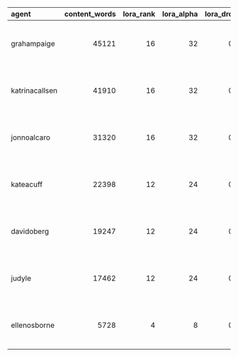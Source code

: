 | agent          |   content_words |   lora_rank |   lora_alpha |   lora_dropout |   learning_rate |   epochs | path                                                                                                            |
|:---------------|----------------:|------------:|-------------:|---------------:|----------------:|---------:|:----------------------------------------------------------------------------------------------------------------|
| grahampaige    |           45121 |          16 |           32 |          0.075 |           2e-05 |        3 | /playpen-ssd/smerrill/trained_models/meta-llama/Meta-Llama-3-70B-Instruct/grahampaige_16_0.075_2e-5_3/merged    |
| katrinacallsen |           41910 |          16 |           32 |          0.075 |           2e-05 |        3 | /playpen-ssd/smerrill/trained_models/meta-llama/Meta-Llama-3-70B-Instruct/katrinacallsen_16_0.075_2e-5_3/merged |
| jonnoalcaro    |           31320 |          16 |           32 |          0.125 |           2e-05 |        3 | /playpen-ssd/smerrill/trained_models/meta-llama/Meta-Llama-3-70B-Instruct/jonnoalcaro_16_0.125_2e-5_3/merged    |
| kateacuff      |           22398 |          12 |           24 |          0.125 |           2e-05 |        3 | /playpen-ssd/smerrill/trained_models/meta-llama/Meta-Llama-3-70B-Instruct/kateacuff_12_0.125_2e-5_3/merged      |
| davidoberg     |           19247 |          12 |           24 |          0.125 |           2e-05 |        3 | /playpen-ssd/smerrill/trained_models/meta-llama/Meta-Llama-3-70B-Instruct/davidoberg_12_0.125_2e-5_3/merged     |
| judyle         |           17462 |          12 |           24 |          0.125 |           1e-05 |        3 | /playpen-ssd/smerrill/trained_models/meta-llama/Meta-Llama-3-70B-Instruct/judyle_12_0.125_1e-5_3/merged         |
| ellenosborne   |            5728 |           4 |            8 |          0.175 |           2e-05 |        3 | /playpen-ssd/smerrill/trained_models/meta-llama/Meta-Llama-3-70B-Instruct/ellenosborne_4_0.175_2e-5_3/merged    |